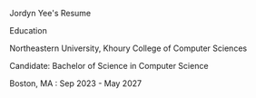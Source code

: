 Jordyn Yee's Resume

Education

Northeastern University, Khoury College of Computer Sciences

Candidate: Bachelor of Science in Computer Science

Boston, MA : Sep 2023 - May 2027
